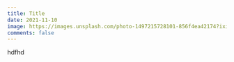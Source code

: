 ```yaml
---
title: Title
date: 2021-11-10
image: https://images.unsplash.com/photo-1497215728101-856f4ea42174?ixid=MnwxMjA3fDF8MHxwaG90by1wYWdlfHx8fGVufDB8fHx8&ixlib=rb-1.2.1&auto=format&fit=crop&w=870&q=80
comments: false
---
```

hdfhd